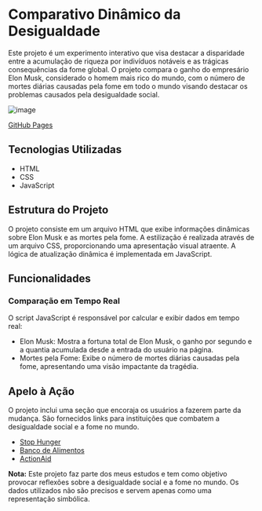 <h1>Comparativo Dinâmico da Desigualdade</h1>
<p>Este projeto é um experimento interativo que visa destacar a disparidade entre a acumulação de riqueza por indivíduos notáveis e as trágicas consequências da fome global. O projeto compara o ganho do empresário Elon Musk, considerado o homem mais rico do mundo, com o número de mortes diárias causadas pela fome em todo o mundo visando destacar os problemas causados pela desigualdade social.</p>

![image](https://github.com/Jeanpk12/Comparativo-din-mico-da-desigualdade/assets/122842874/2c86c16f-a89b-410d-a973-8dc91facd5c2)

<a href="https://jeanpk12.github.io/Comparativo-din-mico-da-desigualdade/">GitHub Pages</a>

<h2>Tecnologias Utilizadas</h2>
<ul>
  <li>HTML</li>
  <li>CSS</li>
  <li>JavaScript</li>
</ul>

<h2>Estrutura do Projeto</h2>
<p>O projeto consiste em um arquivo HTML que exibe informações dinâmicas sobre Elon Musk e as mortes pela fome. A estilização é realizada através de um arquivo CSS, proporcionando uma apresentação visual atraente. A lógica de atualização dinâmica é implementada em JavaScript.</p>

<h2>Funcionalidades</h2>
<h3>Comparação em Tempo Real</h3>
<p>O script JavaScript é responsável por calcular e exibir dados em tempo real:</p>

<ul>
  <li>Elon Musk: Mostra a fortuna total de Elon Musk, o ganho por segundo e a quantia acumulada desde a entrada do usuário na página.</li>
  <li>Mortes pela Fome: Exibe o número de mortes diárias causadas pela fome, apresentando uma visão impactante da tragédia.</li>
</ul>

<h2>Apelo à Ação</h2>
<p>O projeto inclui uma seção que encoraja os usuários a fazerem parte da mudança. São fornecidos links para instituições que combatem a desigualdade social e a fome no mundo.</p>

<ul>
  <li><a href="https://br.stop-hunger.org/home.html">Stop Hunger</a></li>
  <li><a href="https://bancodealimentos.org.br/">Banco de Alimentos</a></li>
  <li><a href="https://actionaid.org.br/doe-agora/como-doar/mude-uma-vida/?gclid=Cj0KCQiAgqGrBhDtARIsAM5s0_lCYWMyO_wcgivvUsb5KUymVwmKdz98i1IMDrkvVE6SlZUuC6AVEGoaArWFEALw_wcB">ActionAid</a></li>
</ul>

<p><strong>Nota:</strong> Este projeto faz parte dos meus estudos e tem como objetivo provocar reflexões sobre a desigualdade social e a fome no mundo. Os dados utilizados não são precisos e servem apenas como uma representação simbólica.</p>
